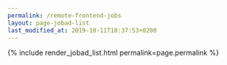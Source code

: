 ```yaml
---
permalink: /remote-frontend-jobs
layout: page-jobad-list
last_modified_at: 2019-10-11T18:37:53+0200
---
```

{% include render_jobad_list.html permalink=page.permalink %}
